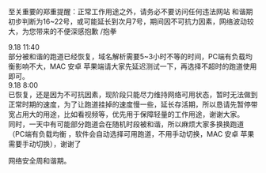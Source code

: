 至关重要的郑重提醒：正常工作用途之外，请务必不要访问任何违法网站
和谐期初步判断为16~22号，或可能延长到次月7号，期间因不可抗力因素，网络波动较大，为您带来的不便深感抱歉 /抱拳

9.18 11:40	 
部分被和谐的跑道已经恢复，域名解析需要5~3小时不等的时间，PC端有负载均衡影响不大，MAC 安卓 苹果端请大家先延迟测试一下，再选择不超时的跑道使用即可。	 	 	 	 
9.18 8:00	 	 
已恢复，还是因为不可抗因素，现阶段只能尽力维持网络可用状态，暂时无法做到正常时期的速度，为了让跑道挂掉的速度慢一些，延长存活期，所以恳请先暂停带宽占用大的用途，比如看视频等，优先用于保障轻量的工作用途，谢谢大家。	 	 
同时，一天中有可能部分跑道会在随机时段被和谐，所以麻烦大家多换换跑道（PC端有负载均衡 ，软件会自动选择可用跑道，不用手动切换，MAC 安卓 苹果需要手动切换），谢谢了	 	 

网络安全周和谐期。
